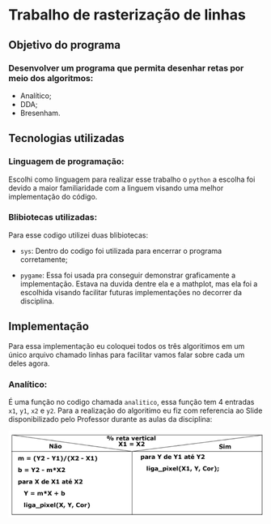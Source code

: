 # Trabalho de rasterização de linhas

## Objetivo do programa

### Desenvolver um programa que permita desenhar retas por meio dos algoritmos:

- Analítico;
- DDA;
- Bresenham.

## Tecnologias utilizadas

### Linguagem de programação: 

Escolhi como linguagem para realizar esse trabalho o ```python``` a escolha foi devido a maior familiaridade com a linguem visando uma melhor implementação do código.

### Blibiotecas utilizadas:

Para esse codigo utilizei duas blibiotecas: 

- ```sys```: Dentro do codigo foi utilizada para encerrar o programa corretamente;

- ```pygame```: Essa foi usada pra conseguir demonstrar graficamente a implementação. Estava na duvida dentre ela e a mathplot, mas ela foi a escolhida visando facilitar futuras implementações no decorrer da disciplina.

## Implementação

Para essa implementação eu coloquei todos os três algoritimos em um único arquivo chamado linhas para facilitar vamos falar sobre cada um deles agora.

### Analítico: 

É uma função no codigo chamada ```analitico```, essa função tem 4 entradas ```x1```, ```y1```, ```x2``` e ```y2```. Para a realização do algoritimo eu fiz com referencia ao Slide disponibilizado pelo Professor durante as aulas da disciplina: 

![Algoritimo Analítico](assets/analitico.png)
